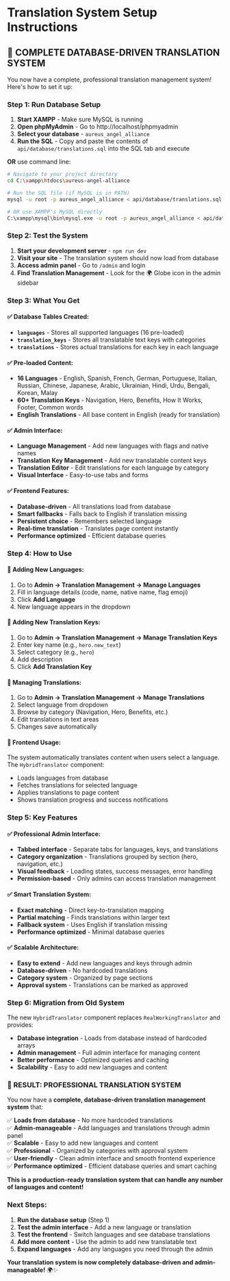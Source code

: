 # Translation System Setup Instructions

## 🎯 **COMPLETE DATABASE-DRIVEN TRANSLATION SYSTEM**

You now have a complete, professional translation management system! Here's how to set it up:

### **Step 1: Run Database Setup**

1. **Start XAMPP** - Make sure MySQL is running
2. **Open phpMyAdmin** - Go to http://localhost/phpmyadmin
3. **Select your database** - `aureus_angel_alliance`
4. **Run the SQL** - Copy and paste the contents of `api/database/translations.sql` into the SQL tab and execute

**OR** use command line:
```bash
# Navigate to your project directory
cd C:\xampp\htdocs\aureus-angel-alliance

# Run the SQL file (if MySQL is in PATH)
mysql -u root -p aureus_angel_alliance < api/database/translations.sql

# OR use XAMPP's MySQL directly
C:\xampp\mysql\bin\mysql.exe -u root -p aureus_angel_alliance < api/database/translations.sql
```

### **Step 2: Test the System**

1. **Start your development server** - `npm run dev`
2. **Visit your site** - The translation system should now load from database
3. **Access admin panel** - Go to `/admin` and login
4. **Find Translation Management** - Look for the 🌍 Globe icon in the admin sidebar

### **Step 3: What You Get**

#### **✅ Database Tables Created:**
- **`languages`** - Stores all supported languages (16 pre-loaded)
- **`translation_keys`** - Stores all translatable text keys with categories
- **`translations`** - Stores actual translations for each key in each language

#### **✅ Pre-loaded Content:**
- **16 Languages** - English, Spanish, French, German, Portuguese, Italian, Russian, Chinese, Japanese, Arabic, Ukrainian, Hindi, Urdu, Bengali, Korean, Malay
- **60+ Translation Keys** - Navigation, Hero, Benefits, How It Works, Footer, Common words
- **English Translations** - All base content in English (ready for translation)

#### **✅ Admin Interface:**
- **Language Management** - Add new languages with flags and native names
- **Translation Key Management** - Add new translatable content keys
- **Translation Editor** - Edit translations for each language by category
- **Visual Interface** - Easy-to-use tabs and forms

#### **✅ Frontend Features:**
- **Database-driven** - All translations load from database
- **Smart fallbacks** - Falls back to English if translation missing
- **Persistent choice** - Remembers selected language
- **Real-time translation** - Translates page content instantly
- **Performance optimized** - Efficient database queries

### **Step 4: How to Use**

#### **🔧 Adding New Languages:**
1. Go to **Admin → Translation Management → Manage Languages**
2. Fill in language details (code, name, native name, flag emoji)
3. Click **Add Language**
4. New language appears in the dropdown

#### **🔧 Adding New Translation Keys:**
1. Go to **Admin → Translation Management → Manage Translation Keys**
2. Enter key name (e.g., `hero.new_text`)
3. Select category (e.g., `hero`)
4. Add description
5. Click **Add Translation Key**

#### **🔧 Managing Translations:**
1. Go to **Admin → Translation Management → Manage Translations**
2. Select language from dropdown
3. Browse by category (Navigation, Hero, Benefits, etc.)
4. Edit translations in text areas
5. Changes save automatically

#### **🔧 Frontend Usage:**
The system automatically translates content when users select a language. The `HybridTranslator` component:
- Loads languages from database
- Fetches translations for selected language
- Applies translations to page content
- Shows translation progress and success notifications

### **Step 5: Key Features**

#### **✅ Professional Admin Interface:**
- **Tabbed interface** - Separate tabs for languages, keys, and translations
- **Category organization** - Translations grouped by section (hero, navigation, etc.)
- **Visual feedback** - Loading states, success messages, error handling
- **Permission-based** - Only admins can access translation management

#### **✅ Smart Translation System:**
- **Exact matching** - Direct key-to-translation mapping
- **Partial matching** - Finds translations within larger text
- **Fallback system** - Uses English if translation missing
- **Performance optimized** - Minimal database queries

#### **✅ Scalable Architecture:**
- **Easy to extend** - Add new languages and keys through admin
- **Database-driven** - No hardcoded translations
- **Category system** - Organized by page sections
- **Approval system** - Translations can be marked as approved

### **Step 6: Migration from Old System**

The new `HybridTranslator` component replaces `RealWorkingTranslator` and provides:
- **Database integration** - Loads from database instead of hardcoded arrays
- **Admin management** - Full admin interface for managing content
- **Better performance** - Optimized queries and caching
- **Scalability** - Easy to add new languages and content

### **🎉 RESULT: PROFESSIONAL TRANSLATION SYSTEM**

You now have a **complete, database-driven translation management system** that:

✅ **Loads from database** - No more hardcoded translations  
✅ **Admin-manageable** - Add languages and translations through admin panel  
✅ **Scalable** - Easy to add new languages and content  
✅ **Professional** - Organized by categories with approval system  
✅ **User-friendly** - Clean admin interface and smooth frontend experience  
✅ **Performance optimized** - Efficient database queries and smart caching  

**This is a production-ready translation system that can handle any number of languages and content!**

### **Next Steps:**

1. **Run the database setup** (Step 1)
2. **Test the admin interface** - Add a new language or translation
3. **Test the frontend** - Switch languages and see database translations
4. **Add more content** - Use the admin to add new translatable text
5. **Expand languages** - Add any languages you need through the admin

**Your translation system is now completely database-driven and admin-manageable!** 🌍✨
